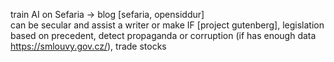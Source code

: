 train AI on Sefaria -> blog [sefaria, opensiddur]<br/>
can be secular and assist a writer or make IF [project gutenberg], legislation based on precedent, detect propaganda or corruption (if has enough data https://smlouvy.gov.cz/), trade stocks
